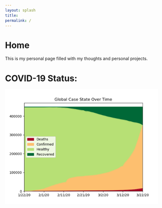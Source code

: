 ```yaml
---
layout: splash
title: 
permalink: /
---
```


# Home

This is my personal page filled with my thoughts and personal projects.

# COVID-19 Status:

![COVID-19 Status](/assets/images/COVID-19.png)
